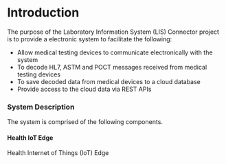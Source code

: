 # Introduction

The purpose of the Laboratory Information System \(LIS\) Connector project is to provide a electronic system to facilitate the following:

* Allow medical testing devices to communicate electronically with the system
* To decode HL7, ASTM and POCT messages received from medical testing devices
* To save decoded data from medical devices to a cloud database
* Provide access to the cloud data via REST APIs

### System Description

The system is comprised of the following components.

#### Health IoT Edge

Health Internet of Things \(IoT\) Edge 



